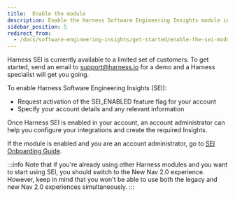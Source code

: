 ```yaml
---
title:  Enable the module
description: Enable the Harness Software Engineering Insights module in your account
sidebar_position: 5
redirect_from:
  - /docs/software-engineering-insights/get-started/enable-the-sei-module
---
```

Harness SEI is currently available to a limited set of customers. To get started, send an email to [support@harness.io](mailto:support@harness.io) for a demo and a Harness specialist will get you going.

To enable Harness Software Engineering Insights (SEI):
* Request activation of the SEI_ENABLED feature flag for your account
* Specify your account details and any relevant information

Once Harness SEI is enabled in your account, an account administrator can help you configure your integrations and create the required Insights.

If the module is enabled and you are an account administrator, go to [SEI Onboarding Guide](/docs/software-engineering-insights/propelo-sei/get-started/sei-onboarding-guide).

:::info
Note that if you're already using other Harness modules and you want to start using SEI, you should switch to the New Nav 2.0 experience. However, keep in mind that you won't be able to use both the legacy and new Nav 2.0 experiences simultaneously.
:::
